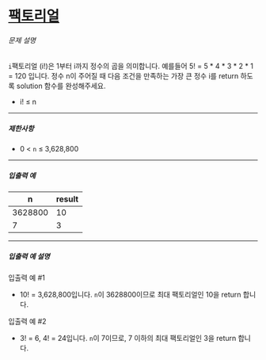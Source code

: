 # [팩토리얼](https://school.programmers.co.kr/learn/courses/30/lessons/120848)


###### 문제 설명


`i`팩토리얼 (i!)은 1부터 i까지 정수의 곱을 의미합니다. 예를들어 5! \= 5 \* 4 \* 3 \* 2 \* 1 \= 120 입니다. 정수 n이 주어질 때 다음 조건을 만족하는 가장 큰 정수 i를 return 하도록 solution 함수를 완성해주세요.


* i! ≤ n




---


##### 제한사항


* 0 \< `n` ≤ 3,628,800




---


##### 입출력 예




| n | result |
| --- | --- |
| 3628800 | 10 |
| 7 | 3 |




---


##### 입출력 예 설명


입출력 예 \#1


* 10! \= 3,628,800입니다. `n`이 3628800이므로 최대 팩토리얼인 10을 return 합니다.


입출력 예 \#2


* 3! \= 6, 4! \= 24입니다. `n`이 7이므로, 7 이하의 최대 팩토리얼인 3을 return 합니다.



